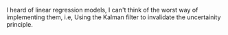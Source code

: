 I heard of linear regression models, I can't think of the worst way of implementing them, i.e, Using the Kalman filter to invalidate the uncertainity principle. 
